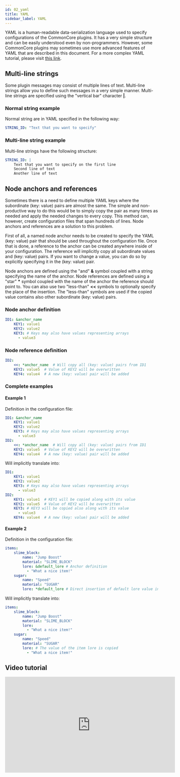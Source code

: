 ```yaml
---
id: 02_yaml
title: YAML
sidebar_label: YAML
---
```


YAML is a human-readable data-serialization language used to specify configurations of the CommonCore plugins. It has a very simple structure and can be easily understood even by non-programmers. However, some CommonCore plugins may sometimes use more advanced features of YAML that are described in this document. For a more complex YAML tutorial, please visit [this link](https://www.tutorialspoint.com/yaml/index.htm).

## Multi-line strings
Some plugin messages may consist of multiple lines of text. Multi-line strings allow you to define such messages in a very simple manner.
Multi-line strings are specified using the "vertical bar" character **|**.

### Normal string example
Normal string are in YAML specified in the following way:
```yml
STRING_ID: "Text that you want to specify"
```

### Multi-line string example
Multi-line strings have the following structure:
```yml
STRING_ID: |
    Text that you want to specify on the first line
    Second line of text
    Another line of text
```

## Node anchors and references
Sometimes there is a need to define multiple YAML keys where the subordinate (key: value) pairs are almost the same. The simple and non-productive way to do this would be to simply copy the pair as many times as needed and apply the needed changes to every copy. This method can, however, create configuration files that span hundreds of lines. Node anchors and references are a solution to this problem.

First of all, a named node anchor needs to be created to specify the YAML (key: value) pair that should be used throughout the configuration file. Once that is done, a reference to the anchor can be created anywhere inside of your configuration. The reference will implicitly copy all subordinate values and (key: value) pairs. If you want to change a value, you can do so by explicitly specifying it in the (key: value) pair.

Node anchors are defined using the "and" **&** symbol coupled with a string specifying the name of the anchor. Node references are defined using a "star" **\*** symbol coupled with the name of the anchor the reference should point to. You can also use two "less-than" **<<** symbols to optionally specify the place of the insertion. The "less-than" symbols are used if the copied value contains also other subordinate (key: value) pairs.

### Node anchor definition
```yml
ID1: &anchor_name
    KEY1: value1
    KEY2: value2
    KEY3: # Keys may also have values representing arrays
      - value3
```

### Node reference definition
```yml
ID2:
    <<: *anchor_name  # Will copy all (key: value) pairs from ID1
    KEY2: value5  # Value of KEY2 will be overwritten
    KEY4: value4  # A new (key: value) pair will be added
```

### Complete examples
#### Example 1
Definition in the configuration file:
```yml
ID1: &anchor_name
    KEY1: value1
    KEY2: value2
    KEY3: # Keys may also have values representing arrays
      - value3
ID2:
    <<: *anchor_name  # Will copy all (key: value) pairs from ID1
    KEY2: value5  # Value of KEY2 will be overwritten
    KEY4: value4  # A new (key: value) pair will be added
```
Will implicitly translate into:
```yml
ID1:
    KEY1: value1
    KEY2: value2
    KEY3: # Keys may also have values representing arrays
      - value3
ID2:
    KEY1: value1  # KEY1 will be copied along with its value
    KEY2: value5  # Value of KEY2 will be overwritten
    KEY3: # KEY3 will be copied also along with its value
      - value3
    KEY4: value4  # A new (key: value) pair will be added
```

#### Example 2
Definition in the configuration file:
```yml
items:
    slime_block:
        name: "Jump Boost"
        material: "SLIME_BLOCK"
        lore: &default_lore # Anchor definition
          - "What a nice item!"
    sugar:
        name: "Speed"
        material: "SUGAR"
        lore: *default_lore # Direct insertion of default lore value into the key
```
Will implicitly translate into:
```yml
items:
    slime_block:
        name: "Jump Boost"
        material: "SLIME_BLOCK"
        lore:
          - "What a nice item!"
    sugar:
        name: "Speed"
        material: "SUGAR"
        lore: # The value of the item lore is copied
          - "What a nice item!"
```

## Video tutorial
<iframe width="560" height="315" src="https://www.youtube.com/embed/gUPoq7Z0NRw" frameborder="0" allow="accelerometer; encrypted-media; gyroscope; picture-in-picture" allowfullscreen></iframe>
